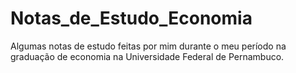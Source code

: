 # Notas_de_Estudo_Economia
Algumas notas de estudo feitas por mim durante o meu período na graduação de economia na Universidade Federal de Pernambuco.

